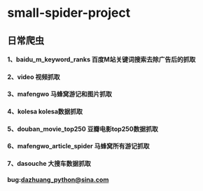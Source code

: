 # small-spider-project
## 日常爬虫

#### 1、baidu_m_keyword_ranks 百度M站关键词搜索去除广告后的抓取
#### 2、video 视频抓取
#### 3、mafengwo 马蜂窝游记和图片抓取 
#### 4、kolesa kolesa数据抓取 
#### 5、douban_movie_top250 豆瓣电影top250数据抓取 
#### 6、mafengwo_article_spider 马蜂窝所有游记抓取
#### 7、dasouche 大搜车数据抓取



#### bug:dazhuang_python@sina.com
